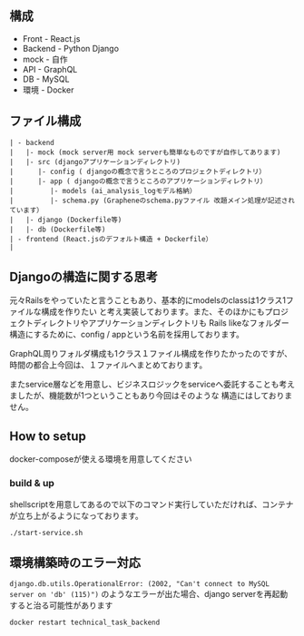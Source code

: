 ## 構成
* Front - React.js
* Backend - Python Django
* mock - 自作
* API - GraphQL
* DB - MySQL
* 環境 - Docker

## ファイル構成
```
| - backend
|   |- mock (mock server用 mock serverも簡単なものですが自作してあります)
|   |- src (djangoアプリケーションディレクトリ)
|      |- config ( djangoの概念で言うところのプロジェクトディレクトリ）
|      |- app ( djangoの概念で言うところのアプリケーションディレクトリ）
|         |- models (ai_analysis_logモデル格納）
|         |- schema.py (Grapheneのschema.pyファイル 改題メイン処理が記述されています）
|   |- django (Dockerfile等)
|   |- db (Dockerfile等)
| - frontend (React.jsのデフォルト構造 + Dockerfile）
|
```

## Djangoの構造に関する思考
元々Railsをやっていたと言うこともあり、基本的にmodelsのclassは1クラス1ファイルな構成を作りたい
と考え実装しております。また、そのほかにもプロジェクトディレクトリやアプリケーションディレクトリも
Rails likeなフォルダー構造にするために、config / appという名前を採用しております。

GraphQL周りフォルダ構成も1クラス１ファイル構成を作りたかったのですが、時間の都合上今回は、１ファイルへまとめております。

またservice層などを用意し、ビジネスロジックをserviceへ委託することも考えましたが、機能数が1つということもあり今回はそのような
構造にはしておりません。

## How to setup
docker-composeが使える環境を用意してください

### build & up
shellscriptを用意してあるので以下のコマンド実行していただければ、コンテナが立ち上がるようになっております。
```
./start-service.sh
```

## 環境構築時のエラー対応
`django.db.utils.OperationalError: (2002, "Can't connect to MySQL server on 'db' (115)")`
のようなエラーが出た場合、django serverを再起動すると治る可能性があります
```
docker restart technical_task_backend
```

